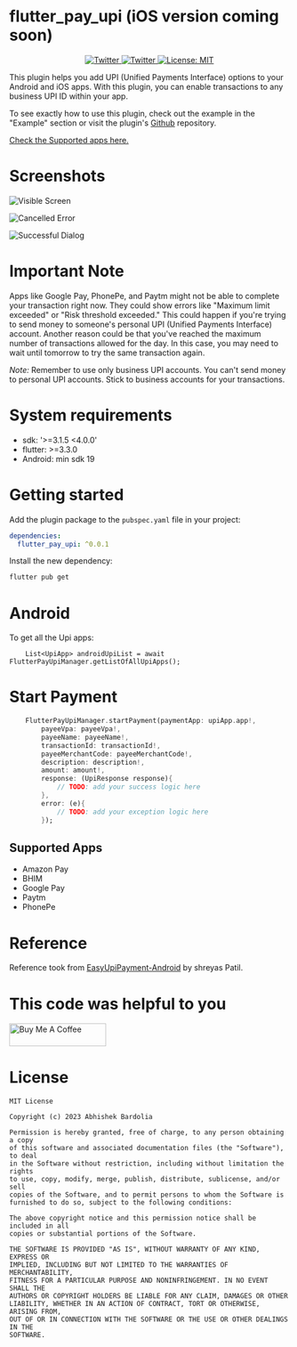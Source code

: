 
# flutter_pay_upi (iOS version coming soon)

<p align="center">
  <a href="https://twitter.com/abhibardolia94">
    <img src="https://img.shields.io/badge/twitter-@abhibardolia94-blue.svg?style=flat" alt="Twitter">
  </a>
    <a href="https://www.linkedin.com/in/abhishek-bardolia-202233104/">
    <img src="https://img.shields.io/badge/linkedin-@abhibardolia94-blue.svg?style=flat" alt="Twitter">
  </a>
  <a href="https://opensource.org/licenses/MIT"><img src="https://img.shields.io/badge/license-MIT-purple.svg" alt="License: MIT"></a>
</p>

This plugin helps you add UPI (Unified Payments Interface) options to your Android and iOS apps. With this plugin, you can enable transactions to any business UPI ID within your app.

To see exactly how to use this plugin, check out the example in the "Example" section or visit the plugin's [Github](https://github.com/abhishekbardolia/flutter_pay_upi.git) repository.

[Check the Supported apps here.](#supported-apps)

# Screenshots

![Visible Screen](https://github.com/abhishekbardolia/flutter_pay_upi/assets/21007272/1f444519-6aa1-4b85-b835-05cc1bb61ac4)

![Cancelled Error](https://github.com/abhishekbardolia/flutter_pay_upi/assets/21007272/bc0be994-9c65-46d5-9e67-16e122c6be61)



![Successful Dialog](https://github.com/abhishekbardolia/flutter_pay_upi/assets/21007272/6629a046-c8ab-448a-b2bd-e57302a9e20d)

# Important Note

Apps like Google Pay, PhonePe, and Paytm might not be able to complete your transaction right now. They could show errors like "Maximum limit exceeded" or "Risk threshold exceeded." This could happen if you're trying to send money to someone's personal UPI (Unified Payments Interface) account. Another reason could be that you've reached the maximum number of transactions allowed for the day. In this case, you may need to wait until tomorrow to try the same transaction again.

*Note:* Remember to use only business UPI accounts. You can't send money to personal UPI accounts. Stick to business accounts for your transactions.

# System requirements
* sdk: '>=3.1.5 <4.0.0'
* flutter: >=3.3.0
* Android: min sdk 19

# Getting started

Add the plugin package to the `pubspec.yaml` file in your project:

```yaml
dependencies:
  flutter_pay_upi: ^0.0.1
```

Install the new dependency:

```sh
flutter pub get
```
# Android

To get all the Upi apps:

```getupi
    List<UpiApp> androidUpiList = await FlutterPayUpiManager.getListOfAllUpiApps();
```

# Start Payment

```dart
    FlutterPayUpiManager.startPayment(paymentApp: upiApp.app!,
        payeeVpa: payeeVpa!,
        payeeName: payeeName!,
        transactionId: transactionId!,
        payeeMerchantCode: payeeMerchantCode!,
        description: description!,
        amount: amount!,
        response: (UpiResponse response){
            // TODO: add your success logic here
        },
        error: (e){
            // TODO: add your exception logic here
        });

```

## Supported Apps
* Amazon Pay
* BHIM
* Google Pay
* Paytm
* PhonePe


# Reference

Reference took from [EasyUpiPayment-Android](https://github.com/PatilShreyas/EasyUpiPayment-Android) by shreyas Patil.

# This code was helpful to you

<a href="https://www.buymeacoffee.com/dev.abhibardolia" target="_blank"><img src="https://cdn.buymeacoffee.com/buttons/default-orange.png" alt="Buy Me A Coffee" height="41" width="174"></a>


# License

    MIT License

    Copyright (c) 2023 Abhishek Bardolia

    Permission is hereby granted, free of charge, to any person obtaining a copy
    of this software and associated documentation files (the "Software"), to deal
    in the Software without restriction, including without limitation the rights
    to use, copy, modify, merge, publish, distribute, sublicense, and/or sell
    copies of the Software, and to permit persons to whom the Software is
    furnished to do so, subject to the following conditions:
    
    The above copyright notice and this permission notice shall be included in all
    copies or substantial portions of the Software.
    
    THE SOFTWARE IS PROVIDED "AS IS", WITHOUT WARRANTY OF ANY KIND, EXPRESS OR
    IMPLIED, INCLUDING BUT NOT LIMITED TO THE WARRANTIES OF MERCHANTABILITY,
    FITNESS FOR A PARTICULAR PURPOSE AND NONINFRINGEMENT. IN NO EVENT SHALL THE
    AUTHORS OR COPYRIGHT HOLDERS BE LIABLE FOR ANY CLAIM, DAMAGES OR OTHER
    LIABILITY, WHETHER IN AN ACTION OF CONTRACT, TORT OR OTHERWISE, ARISING FROM,
    OUT OF OR IN CONNECTION WITH THE SOFTWARE OR THE USE OR OTHER DEALINGS IN THE
    SOFTWARE.